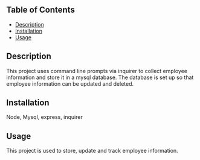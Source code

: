 ## Table of Contents
- [Description](#description)
- [Installation](#installation)
- [Usage](#usage)



## Description
This project uses command line prompts via inquirer to collect employee information and store it in a mysql database. The database is set up so that employee information can be updated and deleted. 

## Installation
Node, Mysql, express, inquirer


## Usage 
This project is used to store, update and track employee information.


